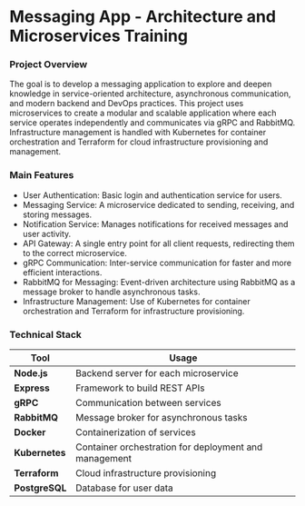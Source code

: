# Messaging App - Architecture and Microservices Training

### Project Overview

The goal is to develop a messaging application to explore and deepen knowledge in service-oriented architecture,
asynchronous communication, and modern backend and DevOps practices. This project uses microservices to create a modular
and scalable application where each service operates independently and communicates via gRPC and RabbitMQ.
Infrastructure management is handled with Kubernetes for container orchestration and Terraform for cloud infrastructure
provisioning and management.

### Main Features

* User Authentication: Basic login and authentication service for users.
* Messaging Service: A microservice dedicated to sending, receiving, and storing messages.
* Notification Service: Manages notifications for received messages and user activity.
* API Gateway: A single entry point for all client requests, redirecting them to the correct microservice.
* gRPC Communication: Inter-service communication for faster and more efficient interactions.
* RabbitMQ for Messaging: Event-driven architecture using RabbitMQ as a message broker to handle asynchronous tasks.
* Infrastructure Management: Use of Kubernetes for container orchestration and Terraform for infrastructure
  provisioning.

### Technical Stack

| Tool           | Usage                                                 |
|----------------|-------------------------------------------------------|
| **Node.js**    | Backend server for each microservice                  |
| **Express**    | Framework to build REST APIs                          |
| **gRPC**       | Communication between services                        |
| **RabbitMQ**   | Message broker for asynchronous tasks                 |
| **Docker**     | Containerization of services                          |
| **Kubernetes** | Container orchestration for deployment and management |
| **Terraform**  | Cloud infrastructure provisioning                     |
| **PostgreSQL** | Database for user data                                |
